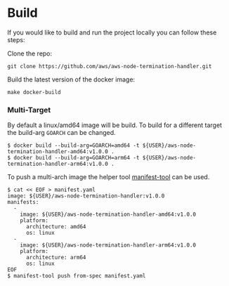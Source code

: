 # Build
If you would like to build and run the project locally you can follow these steps:

Clone the repo:
```
git clone https://github.com/aws/aws-node-termination-handler.git
```
Build the latest version of the docker image:
```
make docker-build
```

### Multi-Target

By default a linux/amd64 image will be build. To build for a different target the build-arg `GOARCH` can be changed.

```
$ docker build --build-arg=GOARCH=amd64 -t ${USER}/aws-node-termination-handler-amd64:v1.0.0 .
$ docker build --build-arg=GOARCH=arm64 -t ${USER}/aws-node-termination-handler-arm64:v1.0.0 .
```

To push a multi-arch image the helper tool [manifest-tool](https://github.com/estesp/manifest-tool) can be used.

```
$ cat << EOF > manifest.yaml
image: ${USER}/aws-node-termination-handler:v1.0.0
manifests:
  -
    image: ${USER}/aws-node-termination-handler-amd64:v1.0.0
    platform:
      architecture: amd64
      os: linux
  -
    image: ${USER}/aws-node-termination-handler-arm64:v1.0.0
    platform:
      architecture: arm64
      os: linux
EOF
$ manifest-tool push from-spec manifest.yaml
```
